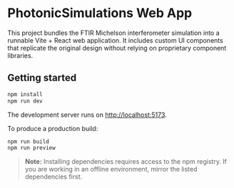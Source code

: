 # PhotonicSimulations Web App

This project bundles the FTIR Michelson interferometer simulation into a runnable Vite + React web application. It includes custom UI components that replicate the original design without relying on proprietary component libraries.

## Getting started

```bash
npm install
npm run dev
```

The development server runs on [http://localhost:5173](http://localhost:5173).

To produce a production build:

```bash
npm run build
npm run preview
```

> **Note:** Installing dependencies requires access to the npm registry. If you are working in an offline environment, mirror the listed dependencies first.
